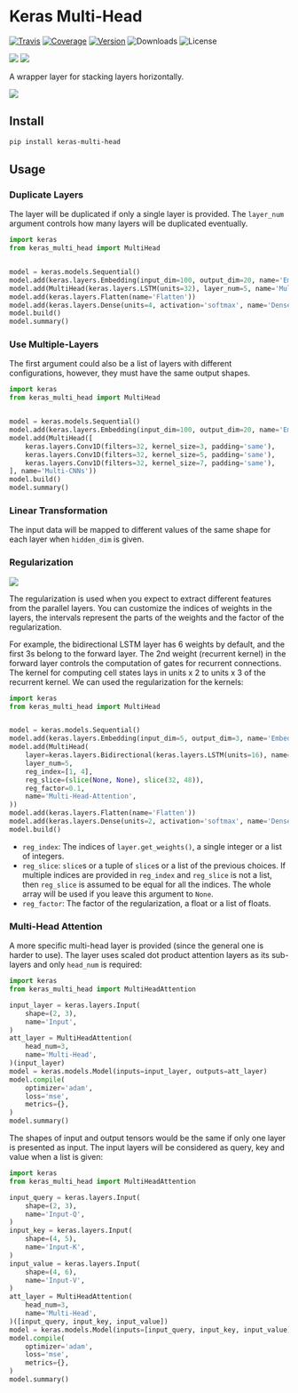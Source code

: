 # Keras Multi-Head

[![Travis](https://travis-ci.org/CyberZHG/keras-multi-head.svg)](https://travis-ci.org/CyberZHG/keras-multi-head)
[![Coverage](https://coveralls.io/repos/github/CyberZHG/keras-multi-head/badge.svg?branch=master)](https://coveralls.io/github/CyberZHG/keras-multi-head)
[![Version](https://img.shields.io/pypi/v/keras-multi-head.svg)](https://pypi.org/project/keras-multi-head/)
![Downloads](https://img.shields.io/pypi/dm/keras-multi-head.svg)
![License](https://img.shields.io/pypi/l/keras-multi-head.svg)

![](https://img.shields.io/badge/keras-tensorflow-blue.svg)
![](https://img.shields.io/badge/keras-tf.keras-blue.svg)

A wrapper layer for stacking layers horizontally.

![](https://user-images.githubusercontent.com/853842/45797517-867b8580-bcd8-11e8-9ec6-39d6508cf438.png)

## Install

```bash
pip install keras-multi-head
```

## Usage

### Duplicate Layers

The layer will be duplicated if only a single layer is provided. The `layer_num` argument controls how many layers will be duplicated eventually.

```python
import keras
from keras_multi_head import MultiHead


model = keras.models.Sequential()
model.add(keras.layers.Embedding(input_dim=100, output_dim=20, name='Embedding'))
model.add(MultiHead(keras.layers.LSTM(units=32), layer_num=5, name='Multi-LSTMs'))
model.add(keras.layers.Flatten(name='Flatten'))
model.add(keras.layers.Dense(units=4, activation='softmax', name='Dense'))
model.build()
model.summary()
```

### Use Multiple-Layers

The first argument could also be a list of layers with different configurations, however, they must have the same output shapes.

```python
import keras
from keras_multi_head import MultiHead


model = keras.models.Sequential()
model.add(keras.layers.Embedding(input_dim=100, output_dim=20, name='Embedding'))
model.add(MultiHead([
    keras.layers.Conv1D(filters=32, kernel_size=3, padding='same'),
    keras.layers.Conv1D(filters=32, kernel_size=5, padding='same'),
    keras.layers.Conv1D(filters=32, kernel_size=7, padding='same'),
], name='Multi-CNNs'))
model.build()
model.summary()
```

### Linear Transformation

The input data will be mapped to different values of the same shape for each layer when `hidden_dim` is given.

### Regularization

![](https://user-images.githubusercontent.com/853842/45857922-8b4e4100-bd8d-11e8-905a-4eb07da31418.png)

The regularization is used when you expect to extract different features from the parallel layers. You can customize the indices of weights in the layers, the intervals represent the parts of the weights and the factor of the regularization.

For example, the bidirectional LSTM layer has 6 weights by default, and the first 3s belong to the forward layer. The 2nd weight (recurrent kernel) in the forward layer controls the computation of gates for recurrent connections. The kernel for computing cell states lays in units x 2 to units x 3 of the recurrent kernel. We can used the regularization for the kernels:

```python
import keras
from keras_multi_head import MultiHead


model = keras.models.Sequential()
model.add(keras.layers.Embedding(input_dim=5, output_dim=3, name='Embed'))
model.add(MultiHead(
    layer=keras.layers.Bidirectional(keras.layers.LSTM(units=16), name='LSTM'),
    layer_num=5,
    reg_index=[1, 4],
    reg_slice=(slice(None, None), slice(32, 48)),
    reg_factor=0.1,
    name='Multi-Head-Attention',
))
model.add(keras.layers.Flatten(name='Flatten'))
model.add(keras.layers.Dense(units=2, activation='softmax', name='Dense'))
model.build()
```

* `reg_index`: The indices of `layer.get_weights()`, a single integer or a list of integers.
* `reg_slice`: `slice`s or a tuple of `slice`s or a list of the previous choices. If multiple indices are provided in `reg_index` and `reg_slice` is not a list, then `reg_slice` is assumed to be equal for all the indices. The whole array will be used if you leave this argument to `None`.
* `reg_factor`: The factor of the regularization, a float or a list of floats.

### Multi-Head Attention

A more specific multi-head layer is provided (since the general one is harder to use). The layer uses scaled dot product attention layers as its sub-layers and only `head_num` is required:

```python
import keras
from keras_multi_head import MultiHeadAttention

input_layer = keras.layers.Input(
    shape=(2, 3),
    name='Input',
)
att_layer = MultiHeadAttention(
    head_num=3,
    name='Multi-Head',
)(input_layer)
model = keras.models.Model(inputs=input_layer, outputs=att_layer)
model.compile(
    optimizer='adam',
    loss='mse',
    metrics={},
)
model.summary()
```

The shapes of input and output tensors would be the same if only one layer is presented as input. The input layers will be considered as query, key and value when a list is given:

```python
import keras
from keras_multi_head import MultiHeadAttention

input_query = keras.layers.Input(
    shape=(2, 3),
    name='Input-Q',
)
input_key = keras.layers.Input(
    shape=(4, 5),
    name='Input-K',
)
input_value = keras.layers.Input(
    shape=(4, 6),
    name='Input-V',
)
att_layer = MultiHeadAttention(
    head_num=3,
    name='Multi-Head',
)([input_query, input_key, input_value])
model = keras.models.Model(inputs=[input_query, input_key, input_value], outputs=att_layer)
model.compile(
    optimizer='adam',
    loss='mse',
    metrics={},
)
model.summary()
```
